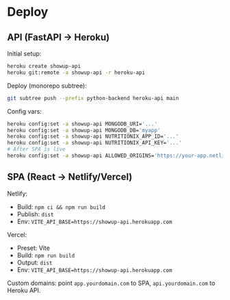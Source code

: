 # Deploy

## API (FastAPI → Heroku)

Initial setup:
```zsh
heroku create showup-api
heroku git:remote -a showup-api -r heroku-api
```

Deploy (monorepo subtree):
```zsh
git subtree push --prefix python-backend heroku-api main
```

Config vars:
```zsh
heroku config:set -a showup-api MONGODB_URI='...'
heroku config:set -a showup-api MONGODB_DB='myapp'
heroku config:set -a showup-api NUTRITIONIX_APP_ID='...'
heroku config:set -a showup-api NUTRITIONIX_API_KEY='...'
# After SPA is live
heroku config:set -a showup-api ALLOWED_ORIGINS='https://your-app.netlify.app,https://yourdomain.com'
```

## SPA (React → Netlify/Vercel)

Netlify:
- Build: `npm ci && npm run build`
- Publish: `dist`
- Env: `VITE_API_BASE=https://showup-api.herokuapp.com`

Vercel:
- Preset: Vite
- Build: `npm run build`
- Output: `dist`
- Env: `VITE_API_BASE=https://showup-api.herokuapp.com`

Custom domains: point `app.yourdomain.com` to SPA, `api.yourdomain.com` to Heroku API.
